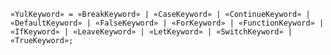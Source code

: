 <!-- This file is generated automatically by infrastructure scripts. Please don't edit by hand. -->

```{ .ebnf .slang-ebnf #YulKeyword }
«YulKeyword» = «BreakKeyword» | «CaseKeyword» | «ContinueKeyword» | «DefaultKeyword» | «FalseKeyword» | «ForKeyword» | «FunctionKeyword» | «IfKeyword» | «LeaveKeyword» | «LetKeyword» | «SwitchKeyword» | «TrueKeyword»;
```
